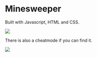 # Minesweeper

Built with Javascript, HTML and CSS.

![](minesweeper.gif)

There is also a cheatmode if you can find it.

![](minesweeper_cheat.gif)
